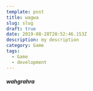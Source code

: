 ```yaml
---
template: post
title: wagwa
slug: slug
draft: true
date: 2019-08-28T20:52:46.153Z
description: my description
category: Game
tags:
  - Game
  - development
---
```

**<h5>wahgrahra</h2>**

